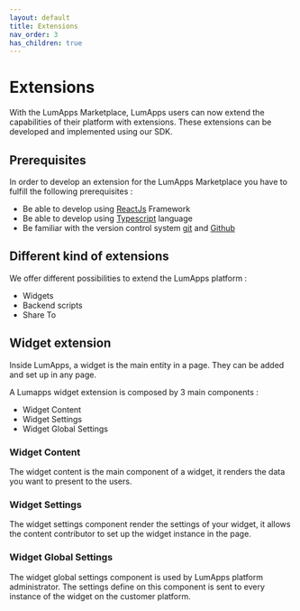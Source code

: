 ```yaml
---
layout: default
title: Extensions
nav_order: 3
has_children: true
---
```


# Extensions
With the LumApps Marketplace, LumApps users can now extend the capabilities of their platform with extensions. 
These extensions can be developed and implemented using our SDK.

## <a name="ExtensionsPrerequisites"></a>Prerequisites
In order to develop an extension for the LumApps Marketplace you have to fulfill the following prerequisites : 

 - Be able to develop using [ReactJs](https://reactjs.org/) Framework
 - Be able to develop using [Typescript](https://www.typescriptlang.org/) language
 - Be familiar with the version control system [git](https://git-scm.com/) and [Github](https://github.com/)

## Different kind of extensions
We offer different possibilities to extend the LumApps platform : 
 - Widgets
 - Backend scripts
 - Share To

## <a name="widgetExtension"></a>Widget extension
Inside LumApps, a widget is the main entity in a page. They can be added and set up in any page.


A Lumapps widget extension is composed by 3 main components : 
 - Widget Content
 - Widget Settings
 - Widget Global Settings


### <a name="widgetContent"></a>Widget Content
The widget content is the main component of a widget, it renders the data you want to present to the users.

### <a name="widgetSettings"></a>Widget Settings
The widget settings component render the settings of your widget, it allows the content contributor to set up the widget instance in the page.

### <a name="wodgetGlobalsSettings"></a>Widget Global Settings
The widget global settings component is used by LumApps platform administrator.
The settings define on this component is sent to every instance of the widget on the customer platform.
